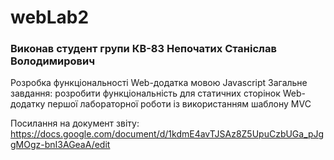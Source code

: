 # webLab2
### Виконав студент групи КВ-83 Непочатих Станіслав Володимирович

Розробка функціональності Web-додатка мовою Javascript
Загальне завдання: розробити функціональність для статичних сторінок Web-додатку першої лабораторної роботи із використанням шаблону MVC

Посилання на документ звіту: https://docs.google.com/document/d/1kdmE4avTJSAz8Z5UpuCzbUGa_pJggMOgz-bnI3AGeaA/edit
